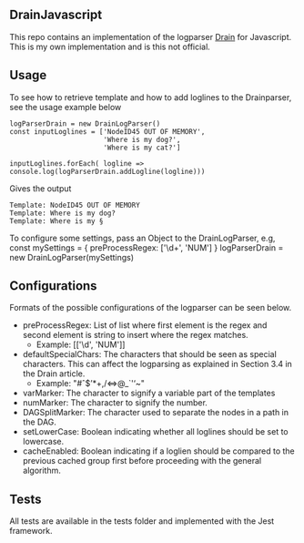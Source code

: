 ## DrainJavascript

This repo contains an implementation of the logparser [Drain](https://arxiv.org/abs/1806.04356) for Javascript.
This is my own implementation and is this not official.

## Usage

To see how to retrieve template and how to add loglines to the Drainparser, see the usage example below

    logParserDrain = new DrainLogParser()
    const inputLoglines = ['NodeID45 OUT OF MEMORY', 
                           'Where is my dog?',
                           'Where is my cat?']
    
    inputLoglines.forEach( logline => console.log(logParserDrain.addLogline(logline)))
Gives the output
    
    Template: NodeID45 OUT OF MEMORY
    Template: Where is my dog?
    Template: Where is my §

To configure some settings, pass an Object to the DrainLogParser, e.g,
    const mySettings = {
        preProcessRegex: ['\d+', 'NUM']
    }
    logParserDrain = new DrainLogParser(mySettings)
    
## Configurations

Formats of the possible configurations of the logparser can be seen below.

* preProcessRegex: List of list where first element is the regex and second element is string to insert where the regex matches.
    * Example: [['\d', 'NUM']]
* defaultSpecialChars: The characters that should be seen as special characters. This can affect the logparsing as explained in Section 3.4 in the Drain article.
    * Example: "#ˆ$’*+,/<=>@_`'‘~"
* varMarker: The character to signify a variable part of the templates
* numMarker: The character to signify the number.
* DAGSplitMarker: The character used to separate the nodes in a path in the DAG.
* setLowerCase: Boolean indicating whether all loglines should be set to lowercase.
* cacheEnabled: Boolean indicating if a loglien should be compared to the previous cached group first before proceeding with the general algorithm.

## Tests
All tests are available in the tests folder and implemented with the Jest framework.
